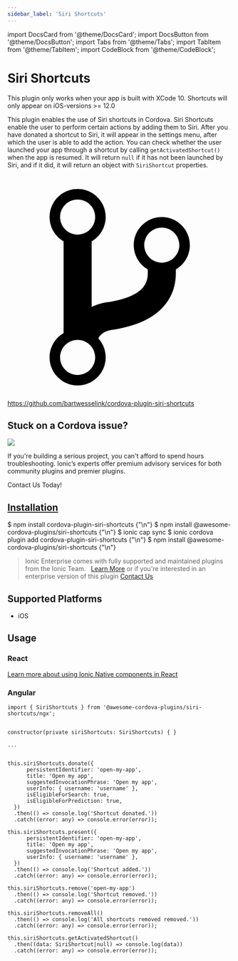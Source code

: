 ```yaml
---
sidebar_label: 'Siri Shortcuts'
---
```


import DocsCard from '@theme/DocsCard';
import DocsButton from '@theme/DocsButton';
import Tabs from '@theme/Tabs';
import TabItem from '@theme/TabItem';
import CodeBlock from '@theme/CodeBlock';

# Siri Shortcuts

This plugin only works when your app is built with XCode 10. Shortcuts will only appear on iOS-versions >= 12.0

This plugin enables the use of Siri shortcuts in Cordova. Siri Shortcuts enable the user to perform certain actions by adding them to Siri.
After you have donated a shortcut to Siri, it will appear in the settings menu, after which the user is able to add the action. You can check
whether the user launched your app through a shortcut by calling `getActivatedShortcut()` when the app is resumed. It will return `null`
if it has not been launched by Siri, and if it did, it will return an object with `SiriShortcut` properties.

<p><a href="https://github.com/bartwesselink/cordova-plugin-siri-shortcuts" target="_blank" rel="noopener" className="git-link">
  <svg viewBox="0 0 512 512"><path d="M416 160c0-35.3-28.7-64-64-64s-64 28.7-64 64c0 23.7 12.9 44.3 32 55.4v8.6c0 19.9-7.8 33.7-25.3 44.9-15.4 9.8-38.1 17.1-67.5 21.5-14 2.1-25.7 6-35.2 10.7V151.4c19.1-11.1 32-31.7 32-55.4 0-35.3-28.7-64-64-64S96 60.7 96 96c0 23.7 12.9 44.3 32 55.4v209.2c-19.1 11.1-32 31.7-32 55.4 0 35.3 28.7 64 64 64s64-28.7 64-64c0-16.6-6.3-31.7-16.7-43.1 1.9-4.9 9.7-16.3 29.4-19.3 38.8-5.8 68.9-15.9 92.3-30.8 36-22.8 55-57 55-98.8v-8.6c19.1-11.1 32-31.7 32-55.4zM160 56c22.1 0 40 17.9 40 40s-17.9 40-40 40-40-17.9-40-40 17.9-40 40-40zm0 400c-22.1 0-40-17.9-40-40s17.9-40 40-40 40 17.9 40 40-17.9 40-40 40zm192-256c-22.1 0-40-17.9-40-40s17.9-40 40-40 40 17.9 40 40-17.9 40-40 40z"></path></svg> https://github.com/bartwesselink/cordova-plugin-siri-shortcuts
</a></p>

<h2>Stuck on a Cordova issue?</h2>
<DocsCard className="cordova-ee-card" header="Don't waste precious time on plugin issues." href="https://ionicframework.com/sales?product_of_interest=Ionic%20Native">
  <div>
    <img src="/docs/icons/native-cordova-bot.png" class="cordova-ee-img" />
    <p>If you're building a serious project, you can't afford to spend hours troubleshooting. Ionic’s experts offer premium advisory services for both community plugins and premier plugins.</p>
    <DocsButton className="native-ee-detail">Contact Us Today!</DocsButton>
  </div>
</DocsCard>

<h2 id="installation">
  <a href="#installation">Installation</a>
</h2>
<Tabs defaultValue="Capacitor" values={[
  {value: 'Capacitor', label: 'Capacitor'},
  {value: 'Cordova', label: 'Cordova'},
  {value: 'Enterprise', label: 'Enterprise'},
]}>
  <TabItem value="Capacitor">
    <CodeBlock className="language-shell">
      $ npm install cordova-plugin-siri-shortcuts {"\n"}
      $ npm install @awesome-cordova-plugins/siri-shortcuts {"\n"}
      $ ionic cap sync
    </CodeBlock>
  </TabItem>
  <TabItem value="Cordova">
    <CodeBlock className="language-shell">
      $ ionic cordova plugin add cordova-plugin-siri-shortcuts {"\n"}
      $ npm install @awesome-cordova-plugins/siri-shortcuts {"\n"}
    </CodeBlock>
  </TabItem>
  <TabItem value="Enterprise">
    <blockquote>Ionic Enterprise comes with fully supported and maintained plugins from the Ionic Team. &nbsp;
      <a class="btn" href="https://ionic.io/docs/premier-plugins">Learn More</a> or if you're interested in an enterprise version of this plugin <a class="btn" href="https://ionicframework.com/sales?product_of_interest=Ionic%20Enterprise%20Engine">Contact Us</a></blockquote>
  </TabItem>
</Tabs>

## Supported Platforms

- iOS

## Usage

### React

[Learn more about using Ionic Native components in React](../native-community.md#react)

### Angular

```tsx
import { SiriShortcuts } from '@awesome-cordova-plugins/siri-shortcuts/ngx';


constructor(private siriShortcuts: SiriShortcuts) { }

...


this.siriShortcuts.donate({
      persistentIdentifier: 'open-my-app',
      title: 'Open my app',
      suggestedInvocationPhrase: 'Open my app',
      userInfo: { username: 'username' },
      isEligibleForSearch: true,
      isEligibleForPrediction: true,
  })
  .then(() => console.log('Shortcut donated.'))
  .catch((error: any) => console.error(error));

this.siriShortcuts.present({
      persistentIdentifier: 'open-my-app',
      title: 'Open my app',
      suggestedInvocationPhrase: 'Open my app',
      userInfo: { username: 'username' },
  })
  .then(() => console.log('Shortcut added.'))
  .catch((error: any) => console.error(error));

this.siriShortcuts.remove('open-my-app')
  .then(() => console.log('Shortcut removed.'))
  .catch((error: any) => console.error(error));

this.siriShortcuts.removeAll()
  .then(() => console.log('All shortcuts removed removed.'))
  .catch((error: any) => console.error(error));

this.siriShortcuts.getActivatedShortcut()
  .then((data: SiriShortcut|null) => console.log(data))
  .catch((error: any) => console.error(error));

```

